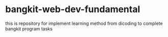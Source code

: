 # bangkit-web-dev-fundamental
this is repository for implement learning method from dicoding to complete bangkit program tasks
